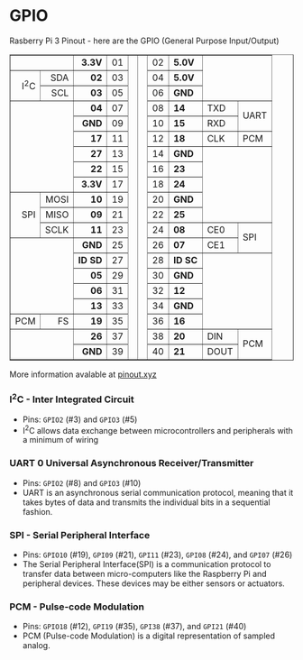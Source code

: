 # GPIO

Rasberry Pi 3 Pinout - here are the GPIO (General Purpose Input/Output)

<table border="1">
    <tbody>
        <tr>
            <td colspan="2"></td>
            <td align="right"><strong>3.3V</strong></td>
            <td align="right">01</td>
            <td rowspan="20"></td>
            <td rowspan="20"></td>
            <td>02</td>
            <td><strong>5.0V</strong></td>
            <td colspan="2" rowspan="3"></td>
        </tr>
        <tr>
            <td align="right" rowspan="2">I<sup>2</sup>C</td>
            <td align="right">SDA</td>
            <td align="right"><strong>02</strong></td>
            <td>03</td>
            <td>04</td>
            <td><strong>5.0V</strong></td>
        </tr>
        <tr>
            <td align="right">SCL</td>
            <td align="right"><strong>03</strong></td>
            <td>05</td>
            <td>06</td>
            <td><strong>GND</strong></td>
        </tr>
        <tr>
            <td colspan="2" rowspan="6"></td>
            <td align="right"><strong>04</strong></td>
            <td>07</td>
            <td>08</td>
            <td><strong>14</strong></td>
            <td>TXD</td>
            <td rowspan="2">UART</td>
        </tr>
        <tr>
            <td align="right"><strong>GND</strong></td>
            <td>09</td>
            <td>10</td>
            <td><strong>15</strong></td>
            <td>RXD</td>
        </tr>
        <tr>
            <td align="right"><strong>17</strong></td>
            <td>11</td>
            <td>12</td>
            <td><strong>18</strong></td>
            <td>CLK</td>
            <td>PCM</td>
        </tr>
        <tr>
            <td align="right"><strong>27</strong></td>
            <td>13</td>
            <td>14</td>
            <td><strong>GND</strong></td>
            <td colspan="2" rowspan="5"></td>
        </tr>
        <tr>
            <td align="right"><strong>22</strong></td>
            <td>15</td>
            <td>16</td>
            <td><strong>23</strong></td>
        </tr>
        <tr>
            <td align="right"><strong>3.3V</strong></td>
            <td>17</td>
            <td>18</td>
            <td><strong>24</strong></td>
        </tr>
        <tr>
            <td align="right" rowspan="3">SPI</td>
            <td align="right">MOSI</td>
            <td align="right"><strong>10</strong></td>
            <td>19</td>
            <td>20</td>
            <td><strong>GND</strong></td>
        </tr>
        <tr>
            <td align="right">MISO</td>
            <td align="right"><strong>09</strong></td>
            <td>21</td>
            <td>22</td>
            <td><strong>25</strong></td>
        </tr>
        <tr>
            <td align="right">SCLK</td>
            <td align="right"><strong>11</strong></td>
            <td>23</td>
            <td>24</td>
            <td><strong>08</strong></td>
            <td>CE0</td>
            <td rowspan="2">SPI</td>
        </tr>
        <tr>
            <td colspan="2" rowspan="5"></td>
            <td align="right"><strong>GND</strong></td>
            <td>25</td>
            <td>26</td>
            <td><strong>07</strong></td>
            <td>CE1</td>
        </tr>
        <tr>
            <td align="right"><strong>ID SD</strong></td>
            <td>27</td>
            <td>28</td>
            <td><strong>ID SC</strong></td>
            <td colspan="2" rowspan="5"></td>
        </tr>
        <tr>
            <td align="right"><strong>05</strong></td>
            <td>29</td>
            <td>30</td>
            <td><strong>GND</strong></td>
        </tr>
        <tr>
            <td align="right"><strong>06</strong></td>
            <td>31</td>
            <td>32</td>
            <td><strong>12</strong></td>
        </tr>
        <tr>
            <td align="right"><strong>13</strong></td>
            <td>33</td>
            <td>34</td>
            <td><strong>GND</strong></td>
        </tr>
        <tr>
            <td align="right">PCM</td>
            <td align="right">FS</td>
            <td align="right"><strong>19</strong></td>
            <td>35</td>
            <td>36</td>
            <td><strong>16</strong></td>
        </tr>
        <tr>
            <td align="right" colspan="2" rowspan="2"></td>
            <td align="right"><strong>26</strong></td>
            <td>37</td>
            <td>38</td>
            <td><strong>20</strong></td>
            <td>DIN</td>
            <td rowspan="2">PCM</td>
        </tr>
        <tr>
            <td align="right"><strong>GND</strong></td>
            <td>39</td>
            <td>40</td>
            <td><strong>21</strong></td>
            <td>DOUT</td>
        </tr>
    </tbody>
</table>

More information avalable at [pinout.xyz](https://pinout.xyz/pinout/)

### I<sup>2</sup>C - Inter Integrated Circuit

* Pins: `GPIO2` (#3) and `GPIO3` (#5)
* I<sup>2</sup>C allows data exchange between microcontrollers and peripherals with a minimum of wiring

### UART 0 Universal Asynchronous Receiver/Transmitter

* Pins: `GPIO2` (#8) and `GPIO3` (#10)
* UART is an asynchronous serial communication protocol, meaning that it takes bytes of data and transmits the individual bits in a sequential fashion.

### SPI - Serial Peripheral Interface

* Pins: `GPIO10` (#19), `GPI09` (#21), `GPI11` (#23), `GPI08` (#24), and `GPI07` (#26)
* The Serial Peripheral Interface(SPI) is a communication protocol to transfer data between micro-computers like the Raspberry Pi and peripheral devices. These devices may be either sensors or actuators.

### PCM - Pulse-code Modulation

* Pins: `GPIO18` (#12), `GPI19` (#35), `GPI38` (#37), and `GPI21` (#40)
* PCM (Pulse-code Modulation) is a digital representation of sampled analog.



